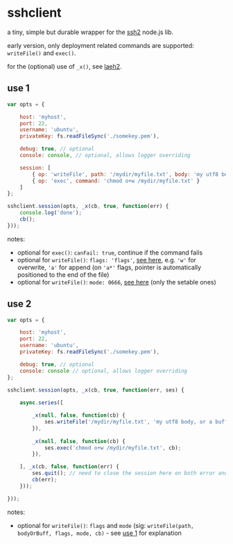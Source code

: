 # sshclient

a tiny, simple but durable wrapper for the [ssh2](https://github.com/mscdex/ssh2) node.js lib.

early version, only deployment related commands are supported: `writeFile()` and `exec()`.

for the (optional) use of `_x()`, see [laeh2](https://github.com/ypocat/laeh2).

## use 1

```js
var opts = {

    host: 'myhost',
    port: 22,
    username: 'ubuntu',
    privateKey: fs.readFileSync('./somekey.pem'),

    debug: true, // optional
    console: console, // optional, allows logger overriding

    session: [
        { op: 'writeFile', path: '/mydir/myfile.txt', body: 'my utf8 body, or a buffer\n' },
        { op: 'exec', command: 'chmod o+w /mydir/myfile.txt' }
    ]
};

sshclient.session(opts, _x(cb, true, function(err) {
    console.log('done');
    cb();
}));

```

notes:
- optional for `exec()`: `canFail: true`, continue if the command fails
- optional for `writeFile()`: `flags: 'flags'`, [see here](http://nodejs.org/docs/latest/api/fs.html#fs_fs_open_path_flags_mode_callback), e.g. `'w'` for overwrite, `'a'` for append (on `'a*'` flags, pointer is automatically positioned to the end of the file)
- optional for `writeFile()`: `mode: 0666`, [see here](http://nodejs.org/docs/latest/api/fs.html#fs_class_fs_stats) (only the setable ones)

## use 2

```js
var opts = {

    host: 'myhost',
    port: 22,
    username: 'ubuntu',
    privateKey: fs.readFileSync('./somekey.pem'),

    debug: true, // optional
    console: console // optional, allows logger overriding
};

sshclient.session(opts, _x(cb, true, function(err, ses) {
   
    async.series([

        _x(null, false, function(cb) {
            ses.writeFile('/mydir/myfile.txt', 'my utf8 body, or a buffer\n', cb);
        }),
        
        _x(null, false, function(cb) {
            ses.exec('chmod o+w /mydir/myfile.txt', cb);
        }),

    ], _x(cb, false, function(err) {
        ses.quit(); // need to close the session here on both error and success
        cb(err);
    }));

}));
```
notes:
- optional for `writeFile()`: `flags` and `mode` (sig: `writeFile(path, bodyOrBuff, flags, mode, cb)` - see [use 1](#use-1) for explanation

